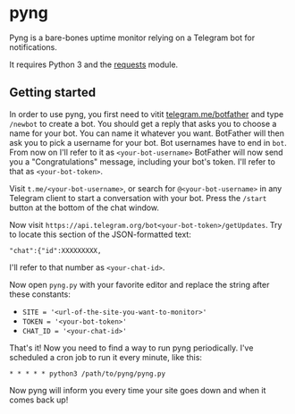 pyng
====

Pyng is a bare-bones uptime monitor relying on a Telegram bot for notifications.

It requires Python 3 and the [requests](docs.python-requests.org/) module.

Getting started
---------------

In order to use pyng, you first need to vitit [telegram.me/botfather](telegram.me/botfather) and type `/newbot` to create a bot. You should get a reply that asks you to choose a name for your bot. You can name it whatever you want. BotFather will then ask you to pick a username for your bot. Bot usernames have to end in `bot`. From now on I'll refer to it as `<your-bot-username>` BotFather will now send you a "Congratulations" message, including your bot's token. I'll refer to that as `<your-bot-token>`.

Visit `t.me/<your-bot-username>`, or search for `@<your-bot-username>` in any Telegram client to start a conversation with your bot. Press the `/start` button at the bottom of the chat window.

Now visit `https://api.telegram.org/bot<your-bot-token>/getUpdates`. Try to locate this section of the JSON-formatted text:

    "chat":{"id":XXXXXXXXX,

I'll refer to that number as `<your-chat-id>`.

Now open `pyng.py` with your favorite editor and replace the string after these constants:

*   `SITE = '<url-of-the-site-you-want-to-monitor>'`
*   `TOKEN = '<your-bot-token>'`
*   `CHAT_ID = '<your-chat-id>'`

That's it! Now you need to find a way to run pyng periodically. I've scheduled a cron job to run it every minute, like this:

    * * * * * python3 /path/to/pyng/pyng.py

Now pyng will inform you every time your site goes down and when it comes back up!
